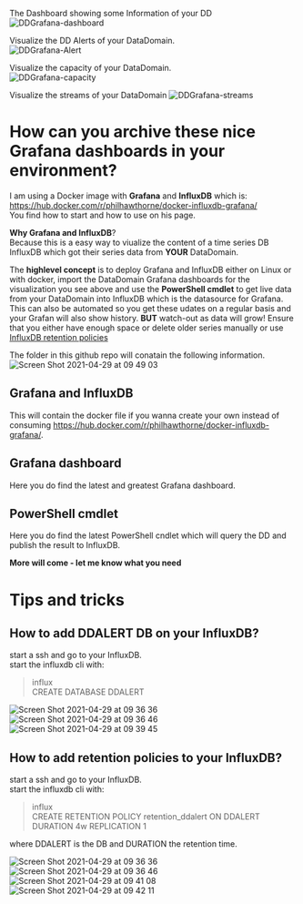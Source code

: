 The Dashboard showing some Information of your DD 
![DDGrafana-dashboard](https://user-images.githubusercontent.com/17120076/116391028-f5210800-a81e-11eb-923c-2f649867e92e.gif) 

Visualize the DD Alerts of your DataDomain.   
![DDGrafana-Alert](https://user-images.githubusercontent.com/17120076/116391246-32859580-a81f-11eb-8d0f-ca799d2c55ca.gif) 

Visualize the capacity of your DataDomain.  
![DDGrafana-capacity](https://user-images.githubusercontent.com/17120076/116391358-5943cc00-a81f-11eb-8bc3-5bd4878a1625.gif) 

Visualize the streams of your DataDomain
![DDGrafana-streams](https://user-images.githubusercontent.com/17120076/116391883-01f22b80-a820-11eb-95f5-e02b007dd085.gif) 

# How can you archive these nice Grafana dashboards in your environment?   

I am using a Docker image with **Grafana** and **InfluxDB** which is:    
https://hub.docker.com/r/philhawthorne/docker-influxdb-grafana/     
You find how to start and how to use on his page.

**Why Grafana and InfluxDB**?   
Because this is a easy way to viualize the content of a time series DB InfluxDB which got their series data from **YOUR** DataDomain.  

The **highlevel concept** is to deploy Grafana and InfluxDB either on Linux or with docker, import the DataDomain Grafana dashboards for the visualization you see above and use the **PowerShell cmdlet** to get live data from your DataDomain into InfluxDB which is the datasource for Grafana. This can also be automated so you get these udates on a regular basis and your Grafan will also show history. **BUT** watch-out as data will grow! Ensure that you either have enough space or delete older series manually or use [InfluxDB retention policies](https://docs.influxdata.com/influxdb/v1.8/guides/downsample_and_retain/)


The folder in this github repo will conatain the following information.   
![Screen Shot 2021-04-29 at 09 49 03](https://user-images.githubusercontent.com/17120076/116518131-2ad1f980-a8d0-11eb-9a75-93480a258c36.png)

## Grafana and InfluxDB  
This will contain the docker file if you wanna create your own instead of consuming https://hub.docker.com/r/philhawthorne/docker-influxdb-grafana/.                   
## Grafana dashboard  
Here you do find the latest and greatest Grafana dashboard. 

## PowerShell cmdlet  
Here you do find the latest PowerShell cndlet which will query the DD and publish the result to InfluxDB.             

**More will come - let me know what you need**
# Tips and tricks

## How to add DDALERT DB on your InfluxDB?
start a ssh and go to your InfluxDB.   
start the influxdb cli with:   
>influx  
>CREATE DATABASE DDALERT

![Screen Shot 2021-04-29 at 09 36 36](https://user-images.githubusercontent.com/17120076/116517030-a632ab80-a8ce-11eb-9679-37e3a237103a.png)   
![Screen Shot 2021-04-29 at 09 36 46](https://user-images.githubusercontent.com/17120076/116517045-aa5ec900-a8ce-11eb-9ba8-67d3b11801b8.png)   
![Screen Shot 2021-04-29 at 09 39 45](https://user-images.githubusercontent.com/17120076/116517410-340e9680-a8cf-11eb-8d9b-5c4a3d5b0043.png)    

## How to add retention policies to your InfluxDB?
start a ssh and go to your InfluxDB.   
start the influxdb cli with:   
>influx   
>CREATE RETENTION POLICY retention_ddalert ON DDALERT DURATION 4w REPLICATION 1  

where DDALERT is the DB and DURATION the retention time.  

![Screen Shot 2021-04-29 at 09 36 36](https://user-images.githubusercontent.com/17120076/116517030-a632ab80-a8ce-11eb-9679-37e3a237103a.png)    
![Screen Shot 2021-04-29 at 09 36 46](https://user-images.githubusercontent.com/17120076/116517045-aa5ec900-a8ce-11eb-9ba8-67d3b11801b8.png)      
![Screen Shot 2021-04-29 at 09 41 08](https://user-images.githubusercontent.com/17120076/116517429-3bce3b00-a8cf-11eb-9958-c8686a2ef160.png)   
![Screen Shot 2021-04-29 at 09 42 11](https://user-images.githubusercontent.com/17120076/116517437-3e309500-a8cf-11eb-8f8d-34761a0076ff.png)      


